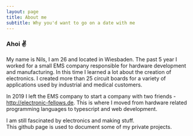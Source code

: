 ```yaml
---
layout: page
title: About me
subtitle: Why you'd want to go on a date with me
---
```


 
### Ahoi ✌️
My name is Nils, I am 26 and located in Wiesbaden.
The past 5 year I worked for a small EMS company responsible for hardware development and manufacturing.
In this time I learned a lot about the creation of electronics. I created more than 25 circuit boards for a variety of 
applications used by industrial and medical customers.

In 2019 I left the EMS company to start a company with two friends - http://electronic-fellows.de. 
This is where I moved from hardware related programming languages to typescript and web development.

I am still fascinated by electronics and making stuff.  
This github page is used to document some of my private projects. 
